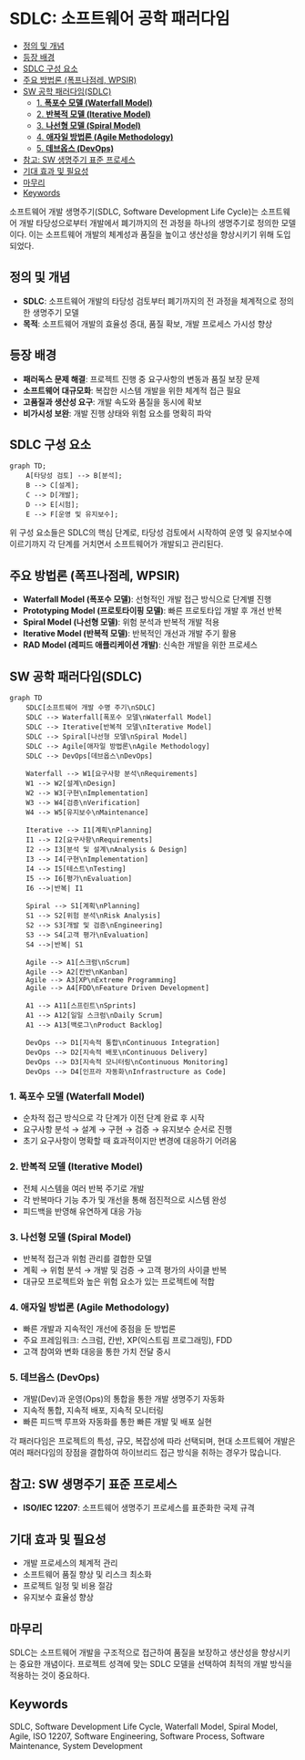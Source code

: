 # SDLC: 소프트웨어 공학 패러다임

<!-- mtoc-start -->

- [정의 및 개념](#정의-및-개념)
- [등장 배경](#등장-배경)
- [SDLC 구성 요소](#sdlc-구성-요소)
- [주요 방법론 (폭프나점레, WPSIR)](#주요-방법론-폭프나점레-wpsir)
- [SW 공학 패러다임(SDLC)](#sw-공학-패러다임sdlc)
  - [1. **폭포수 모델 (Waterfall Model)**](#1-폭포수-모델-waterfall-model)
  - [2. **반복적 모델 (Iterative Model)**](#2-반복적-모델-iterative-model)
  - [3. **나선형 모델 (Spiral Model)**](#3-나선형-모델-spiral-model)
  - [4. **애자일 방법론 (Agile Methodology)**](#4-애자일-방법론-agile-methodology)
  - [5. **데브옵스 (DevOps)**](#5-데브옵스-devops)
- [참고: SW 생명주기 표준 프로세스](#참고-sw-생명주기-표준-프로세스)
- [기대 효과 및 필요성](#기대-효과-및-필요성)
- [마무리](#마무리)
- [Keywords](#keywords)

<!-- mtoc-end -->

소프트웨어 개발 생명주기(SDLC, Software Development Life Cycle)는 소프트웨어 개발 타당성으로부터 개발에서 폐기까지의 전 과정을 하나의 생명주기로 정의한 모델이다. 이는 소프트웨어 개발의 체계성과 품질을 높이고 생산성을 향상시키기 위해 도입되었다.

## 정의 및 개념

- **SDLC**: 소프트웨어 개발의 타당성 검토부터 폐기까지의 전 과정을 체계적으로 정의한 생명주기 모델
- **목적**: 소프트웨어 개발의 효율성 증대, 품질 확보, 개발 프로세스 가시성 향상

## 등장 배경

- **패러독스 문제 해결**: 프로젝트 진행 중 요구사항의 변동과 품질 보장 문제
- **소프트웨어 대규모화**: 복잡한 시스템 개발을 위한 체계적 접근 필요
- **고품질과 생산성 요구**: 개발 속도와 품질을 동시에 확보
- **비가시성 보완**: 개발 진행 상태와 위험 요소를 명확히 파악

## SDLC 구성 요소

```mermaid
graph TD;
    A[타당성 검토] --> B[분석];
    B --> C[설계];
    C --> D[개발];
    D --> E[시험];
    E --> F[운영 및 유지보수];
```

위 구성 요소들은 SDLC의 핵심 단계로, 타당성 검토에서 시작하여 운영 및 유지보수에 이르기까지 각 단계를 거치면서 소프트웨어가 개발되고 관리된다.

## 주요 방법론 (폭프나점레, WPSIR)

- **Waterfall Model (폭포수 모델)**: 선형적인 개발 접근 방식으로 단계별 진행
- **Prototyping Model (프로토타이핑 모델)**: 빠른 프로토타입 개발 후 개선 반복
- **Spiral Model (나선형 모델)**: 위험 분석과 반복적 개발 적용
- **Iterative Model (반복적 모델)**: 반복적인 개선과 개발 주기 활용
- **RAD Model (레피드 애플리케이션 개발)**: 신속한 개발을 위한 프로세스

## SW 공학 패러다임(SDLC)

```mermaid
graph TD
    SDLC[소프트웨어 개발 수명 주기\nSDLC]
    SDLC --> Waterfall[폭포수 모델\nWaterfall Model]
    SDLC --> Iterative[반복적 모델\nIterative Model]
    SDLC --> Spiral[나선형 모델\nSpiral Model]
    SDLC --> Agile[애자일 방법론\nAgile Methodology]
    SDLC --> DevOps[데브옵스\nDevOps]

    Waterfall --> W1[요구사항 분석\nRequirements]
    W1 --> W2[설계\nDesign]
    W2 --> W3[구현\nImplementation]
    W3 --> W4[검증\nVerification]
    W4 --> W5[유지보수\nMaintenance]

    Iterative --> I1[계획\nPlanning]
    I1 --> I2[요구사항\nRequirements]
    I2 --> I3[분석 및 설계\nAnalysis & Design]
    I3 --> I4[구현\nImplementation]
    I4 --> I5[테스트\nTesting]
    I5 --> I6[평가\nEvaluation]
    I6 -->|반복| I1

    Spiral --> S1[계획\nPlanning]
    S1 --> S2[위험 분석\nRisk Analysis]
    S2 --> S3[개발 및 검증\nEngineering]
    S3 --> S4[고객 평가\nEvaluation]
    S4 -->|반복| S1

    Agile --> A1[스크럼\nScrum]
    Agile --> A2[칸반\nKanban]
    Agile --> A3[XP\nExtreme Programming]
    Agile --> A4[FDD\nFeature Driven Development]

    A1 --> A11[스프린트\nSprints]
    A1 --> A12[일일 스크럼\nDaily Scrum]
    A1 --> A13[백로그\nProduct Backlog]

    DevOps --> D1[지속적 통합\nContinuous Integration]
    DevOps --> D2[지속적 배포\nContinuous Delivery]
    DevOps --> D3[지속적 모니터링\nContinuous Monitoring]
    DevOps --> D4[인프라 자동화\nInfrastructure as Code]
```

### 1. **폭포수 모델 (Waterfall Model)**

- 순차적 접근 방식으로 각 단계가 이전 단계 완료 후 시작
- 요구사항 분석 → 설계 → 구현 → 검증 → 유지보수 순서로 진행
- 초기 요구사항이 명확할 때 효과적이지만 변경에 대응하기 어려움

### 2. **반복적 모델 (Iterative Model)**

- 전체 시스템을 여러 반복 주기로 개발
- 각 반복마다 기능 추가 및 개선을 통해 점진적으로 시스템 완성
- 피드백을 반영해 유연하게 대응 가능

### 3. **나선형 모델 (Spiral Model)**

- 반복적 접근과 위험 관리를 결합한 모델
- 계획 → 위험 분석 → 개발 및 검증 → 고객 평가의 사이클 반복
- 대규모 프로젝트와 높은 위험 요소가 있는 프로젝트에 적합

### 4. **애자일 방법론 (Agile Methodology)**

- 빠른 개발과 지속적인 개선에 중점을 둔 방법론
- 주요 프레임워크: 스크럼, 칸반, XP(익스트림 프로그래밍), FDD
- 고객 참여와 변화 대응을 통한 가치 전달 중시

### 5. **데브옵스 (DevOps)**

- 개발(Dev)과 운영(Ops)의 통합을 통한 개발 생명주기 자동화
- 지속적 통합, 지속적 배포, 지속적 모니터링
- 빠른 피드백 루프와 자동화를 통한 빠른 개발 및 배포 실현

각 패러다임은 프로젝트의 특성, 규모, 복잡성에 따라 선택되며, 현대 소프트웨어 개발은 여러 패러다임의 장점을 결합하여 하이브리드 접근 방식을 취하는 경우가 많습니다.

## 참고: SW 생명주기 표준 프로세스

- **ISO/IEC 12207**: 소프트웨어 생명주기 프로세스를 표준화한 국제 규격

## 기대 효과 및 필요성

- 개발 프로세스의 체계적 관리
- 소프트웨어 품질 향상 및 리스크 최소화
- 프로젝트 일정 및 비용 절감
- 유지보수 효율성 향상

## 마무리

SDLC는 소프트웨어 개발을 구조적으로 접근하여 품질을 보장하고 생산성을 향상시키는 중요한 개념이다. 프로젝트 성격에 맞는 SDLC 모델을 선택하여 최적의 개발 방식을 적용하는 것이 중요하다.

## Keywords

SDLC, Software Development Life Cycle, Waterfall Model, Spiral Model, Agile, ISO 12207, Software Engineering, Software Process, Software Maintenance, System Development
